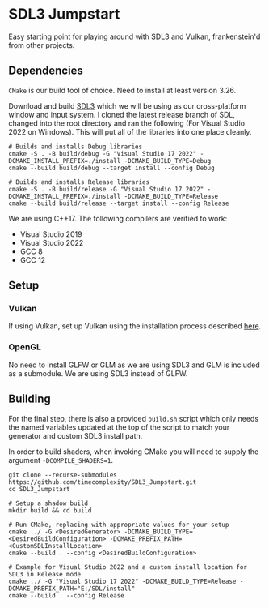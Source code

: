 # SDL3 Jumpstart

Easy starting point for playing around with SDL3 and Vulkan, frankenstein'd from other projects.

## Dependencies

`CMake` is our build tool of choice. Need to install at least version 3.26.

Download and build [SDL3](https://github.com/libsdl-org/SDL) which we will be using as our cross-platform window and input system. I cloned the latest release branch of SDL, changed into the root directory and ran the following (For Visual Studio 2022 on Windows). This will put all of the libraries into one place cleanly.

```
# Builds and installs Debug libraries
cmake -S . -B build/debug -G "Visual Studio 17 2022" -DCMAKE_INSTALL_PREFIX=./install -DCMAKE_BUILD_TYPE=Debug
cmake --build build/debug --target install --config Debug

# Builds and installs Release libraries
cmake -S . -B build/release -G "Visual Studio 17 2022" -DCMAKE_INSTALL_PREFIX=./install -DCMAKE_BUILD_TYPE=Release
cmake --build build/release --target install --config Release
```

We are using C++17. The following compilers are verified to work:

- Visual Studio 2019
- Visual Studio 2022
- GCC 8
- GCC 12



## Setup

### Vulkan

If using Vulkan, set up Vulkan using the installation process described [here](https://vulkan-tutorial.com/Development_environment#page_Windows).

### OpenGL



No need to install GLFW or GLM as we are using SDL3 and GLM is included as a submodule. We are using SDL3 instead of GLFW.

## Building

For the final step, there is also a provided `build.sh` script which only needs the named variables updated at the top of the script to match your generator and custom SDL3 install path.

In order to build shaders, when invoking CMake you will need to supply the argument `-DCOMPILE_SHADERS=1`.

```
git clone --recurse-submodules https://github.com/timecomplexity/SDL3_Jumpstart.git
cd SDL3_Jumpstart

# Setup a shadow build
mkdir build && cd build

# Run CMake, replacing with appropriate values for your setup
cmake ../ -G <DesiredGenerator> -DCMAKE_BUILD_TYPE=<DesiredBuildConfiguration> -DCMAKE_PREFIX_PATH=<CustomSDLInstallLocation>
cmake --build . --config <DesiredBuildConfiguration>

# Example for Visual Studio 2022 and a custom install location for SDL3 in Release mode
cmake ../ -G "Visual Studio 17 2022" -DCMAKE_BUILD_TYPE=Release -DCMAKE_PREFIX_PATH="E:/SDL/install"
cmake --build . --config Release
```